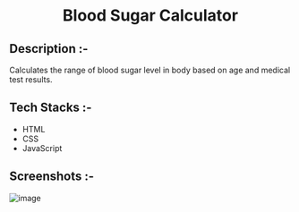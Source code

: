 # <p align="center">Blood Sugar Calculator</p>

## Description :-

Calculates the range of blood sugar level in body based on age and medical test results.

## Tech Stacks :-

- HTML
- CSS
- JavaScript

## Screenshots :-
![image](https://github.com/user-attachments/assets/6bd429eb-4f0c-4367-aa83-6fa05bbb2cb9)



